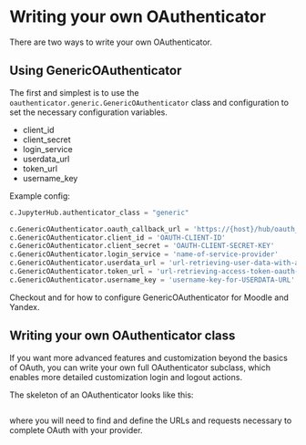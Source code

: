 # Writing your own OAuthenticator

There are two ways to write your own OAuthenticator.

## Using GenericOAuthenticator

The first and simplest is to use the `oauthenticator.generic.GenericOAuthenticator` class
and configuration to set the necessary configuration variables.

- client_id
- client_secret
- login_service
- userdata_url
- token_url
- username_key

Example config:

```python
c.JupyterHub.authenticator_class = "generic"

c.GenericOAuthenticator.oauth_callback_url = 'https://{host}/hub/oauth_callback'
c.GenericOAuthenticator.client_id = 'OAUTH-CLIENT-ID'
c.GenericOAuthenticator.client_secret = 'OAUTH-CLIENT-SECRET-KEY'
c.GenericOAuthenticator.login_service = 'name-of-service-provider'
c.GenericOAuthenticator.userdata_url = 'url-retrieving-user-data-with-access-token'
c.GenericOAuthenticator.token_url = 'url-retrieving-access-token-oauth-completion'
c.GenericOAuthenticator.username_key = 'username-key-for-USERDATA-URL'
```

Checkout [](tutorials:provider-specific:generic:moodle) and [](tutorials:provider-specific:generic:yandex) for how to configure
GenericOAuthenticator for Moodle and Yandex.

## Writing your own OAuthenticator class

If you want more advanced features and customization beyond the basics of OAuth,
you can write your own full OAuthenticator subclass,
which enables more detailed customization login and logout actions.

The skeleton of an OAuthenticator looks like this:

```{literalinclude} example-oauthenticator.py

```

where you will need to find and define the URLs and requests necessary to complete OAuth with your provider.
